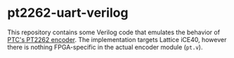 # pt2262-uart-verilog

This repository contains some Verilog code that emulates the behavior of [PTC's PT2262 encoder](https://radiolux.com.ua/files/pdf/PT2262.pdf).
The implementation targets Lattice iCE40, however there is nothing FPGA-specific in the actual encoder module (`pt.v`).
